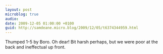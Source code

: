 ```yaml
---
layout: post
microblog: true
audio: 
date: 2009-12-05 01:00:00 +0100
guid: http://samdeane.micro.blog/2009/12/05/t6374344959.html
---
```

Thumped 1-5 by Boro. Oh dear! Bit harsh perhaps, but we were poor at the back and ineffectual up front.
